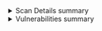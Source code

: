 <details><summary>Scan Details summary</summary># Scan Details 👀

- Name: testMD
- ID: e57c4a2c-d18c-4f46-8ca1-8396b34eb439
- Created at: 2023-05-04 19:30:20
- Environment: ast_load2
- State: Completed</details>

<details><summary>Vulnerabilities summary</summary># Vulnerabilities 💀

| Plugin Category             | Plugin Subcategory                      | Vulnerabilities Found 🎯 | Executed/Generated Tests 🏁 | Severity ⚠ |
| --------------------------- | --------------------------------------- | ----------------------- | -------------------------- | ---------- |
| Cat-1                       | subcat-1                                | 2                       | 10/20                      | CRITICAL ☣ |
| cat-2                       | subcat-2                                | 5                       | 12/15                      | MEDIUM 🟠   |
| cat-3                       | subcat-3                                | 11                      | 51/51                      | HIGH 🔴     |
| Sql Injection               | Error Based SQL Injection               | 0                       | 0/0                        | -🟡         |
| Json Web Token              | JWT Token Expiry                        | 0                       | 0/0                        | -🟡         |
| Insecure Design             | XSLT Injection                          | 0                       | 0/0                        | -🟡         |
| Remote Code Execution       | OS Command Injection                    | 0                       | 0/0                        | -🟡         |
| Authorization               | Broken Function Level Authorization     | 0                       | 0/0                        | -🟡         |
| Server Side Request Forgery | Server Side Request Forgery Blind       | 0                       | 0/0                        | -🟡         |
| Remote Code Execution       | Buffer Overflow                         | 0                       | 0/0                        | -🟡         |
| NoSql Injection             | Blind NoSQL Injection                   | 0                       | 0/0                        | -🟡         |
| Json Web Token              | JWT Missing Audience Claim              | 0                       | 0/0                        | -🟡         |
| Sql Injection               | Blind SQL Injection                     | 0                       | 0/0                        | -🟡         |
| Data Exposure               | Excessive Data Exposure                 | 0                       | 0/0                        | -🟡         |
| Insecure Design             | HTTPS Content Available via HTTP        | 0                       | 0/0                        | -🟡         |
| Authorization               | Broken Object Level Authorization       | 0                       | 0/0                        | -🟡         |
| Insecure Design             | HTTP Redirect                           | 0                       | 0/0                        | -🟡         |
| Security Headers            | HSTS Header Misconfiguration            | 0                       | 0/0                        | -🟡         |
| Insecure Design             | Anti-CSRF Tokens Check                  | 0                       | 0/0                        | -🟡         |
| Insecure Design             | Insecure HTTP Method                    | 0                       | 0/0                        | -🟡         |
| Json Web Token              | JWT Weak Algorithm                      | 0                       | 0/0                        | -🟡         |
| Access Control              | Remote File Inclusion                   | 0                       | 0/0                        | -🟡         |
| Cross Site Scripting        | Reflected Cross Site Scripting          | 0                       | 0/0                        | -🟡         |
| Insecure Design             | Regex DOS                               | 0                       | 0/0                        | -🟡         |
| Security Headers            | Referrer Policy Header Misconfiguration | 0                       | 0/0                        | -🟡         |
| Authentication              | Weak Password                           | 0                       | 0/0                        | -🟡         |
| Remote Code Execution       | Java Log4Shell                          | 0                       | 0/0                        | -🟡         |
| Remote Code Execution       | Integer Overflow Error                  | 0                       | 0/0                        | -🟡         |
| Business Logic              | Mass Assignment                         | 0                       | 0/0                        | -🟡         |
| Improper Asset Management   | Default Landing Page                    | 0                       | 0/0                        | -🟡         |
| Access Control              | Rate Limiting                           | 0                       | 0/0                        | -🟡         |
| Json Web Token              | JWT Weak Encryption                     | 0                       | 0/0                        | -🟡         |
| Business Logic              | Parameter Tampering                     | 0                       | 0/0                        | -🟡         |
| Json Web Token              | JWT Invalid Signature                   | 0                       | 0/0                        | -🟡         |
| Json Web Token              | JWT JKU Misuse                          | 0                       | 0/0                        | -🟡         |
| Json Web Token              | JWT Algorithm Confusion                 | 0                       | 0/0                        | -🟡         |
| Authentication              | Unauthenticated Access                  | 0                       | 0/0                        | -🟡         |
| Improper Asset Management   | Multiple Versions of API                | 0                       | 0/0                        | -🟡         |
| Insecure Design             | Username and Password Enumeration       | 0                       | 0/0                        | -🟡         |
| Insecure Design             | XPath Injection                         | 0                       | 0/0                        | -🟡         |
| Insecure Design             | Cloud Metadata Potentially Exposed      | 0                       | 0/0                        | -🟡         |
| Insecure Design             | GET for POST                            | 0                       | 0/0                        | -🟡         |
| Cross Site Scripting        | Stored Cross Site Scripting             | 0                       | 0/0                        | -🟡         |
| Json Web Token              | JWT Weak HMAC Secret                    | 0                       | 0/0                        | -🟡         |</details>

<details><summary>Scan Details summary</summary># Scan Evaluation 🔎

result: Fail ❌

## Failed rules 🚫

| Asset Type | Asset Selection | Vulnerability Selection | Severity ⚠ | Operator  | Threshold 🛑 | Actual Count 📌 |
| ---------- | --------------- | ----------------------- | ---------- | --------- | ----------- | -------------- |
| ENDPOINT   | Any             | New                     | CRITICAL ️ | LESS_THAN | 3           | 3              |</details>

# Response Summary per API

| API 👣 | Requests |
| ----- | -------- |
| api-1 | 5        |
| api-2 | 14       |
| api-3 | 20       |

# Response Summary per Plugin

| Plugin | Requests |
| ------ | -------- |
| TLS    | 10       |
| Jwt    | 31       |
